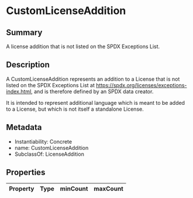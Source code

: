 <!-- Automatically generated by spec-parser v2.0.0 on 2024-01-08T22:20:56.273795+00:00 -->
<!-- SPDX-License-Identifier: Community-Spec-1.0 -->

# CustomLicenseAddition

## Summary

A license addition that is not listed on the SPDX Exceptions List.


## Description

A CustomLicenseAddition represents an addition to a License that is not listed
on the SPDX Exceptions List at https://spdx.org/licenses/exceptions-index.html,
and is therefore defined by an SPDX data creator.

It is intended to represent additional language which is meant to be added to
a License, but which is not itself a standalone License.


## Metadata

- Instantiability: Concrete
- name: CustomLicenseAddition
- SubclassOf: LicenseAddition



## Properties

| Property | Type | minCount | maxCount |
|---|---|---|---|

